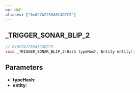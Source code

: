 ```yaml
---
ns: MAP
aliases: ["0x0C7A2289A5C4D7C9"]
---
```

## _TRIGGER_SONAR_BLIP_2

```c
// 0x0C7A2289A5C4D7C9
void _TRIGGER_SONAR_BLIP_2(Hash typeHash, Entity entity);
```

## Parameters
* **typeHash**:
* **entity**:
